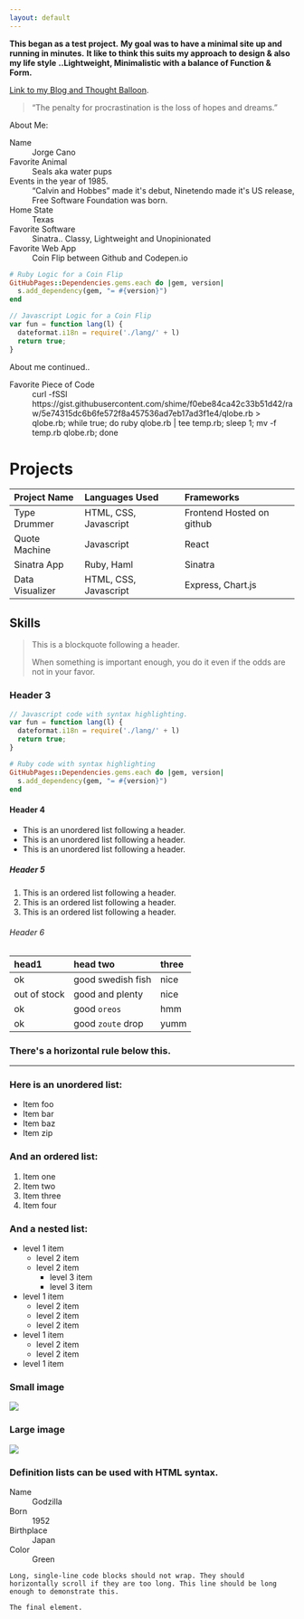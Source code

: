 ```yaml
---
layout: default
---
```


**This began as a test project.**
**My goal was to have a minimal site up and running in minutes.**
**It like to think this suits my approach to design & also my life style**
**..Lightweight, Minimalistic with a balance of Function & Form.**

[Link to my Blog and Thought Balloon](another-page).

> “The penalty for procrastination is the loss of hopes and dreams.”

About Me:
<dl>
<dt>Name</dt>
<dd>Jorge Cano</dd>
<dt>Favorite Animal</dt>
<dd>Seals aka water pups</dd>
<dt>Events in the year of 1985.</dt>
<dd>“Calvin and Hobbes” made it's debut, Ninetendo made it's US release, Free Software Foundation was born.</dd>
<dt>Home State</dt>
<dd>Texas</dd>
<dt>Favorite Software</dt>
<dd>Sinatra.. Classy, Lightweight and Unopinionated</dd>
<dt>Favorite Web App</dt>
<dd>Coin Flip between Github and Codepen.io</dd>

```ruby
# Ruby Logic for a Coin Flip
GitHubPages::Dependencies.gems.each do |gem, version|
  s.add_dependency(gem, "= #{version}")
end
```

```js
// Javascript Logic for a Coin Flip
var fun = function lang(l) {
  dateformat.i18n = require('./lang/' + l)
  return true;
}
```
About me continued..

<dt>Favorite Piece of Code</dt>
<dd> curl -fSSl https://gist.githubusercontent.com/shime/f0ebe84ca42c33b51d42/raw/5e74315dc6b6fe572f8a457536ad7eb17ad3f1e4/qlobe.rb > qlobe.rb; while true; do ruby qlobe.rb | tee temp.rb; sleep 1; mv -f temp.rb qlobe.rb; done </dd>
</dl>


# [](#header-1)Projects

| Project Name | Languages Used    | Frameworks |
|:-------------|:------------------|:------|
| Type Drummer | HTML, CSS, Javascript | Frontend Hosted on github  |
| Quote Machine| Javascript        | React  |
| Sinatra App  | Ruby, Haml        | Sinatra  |
| Data Visualizer | HTML, CSS, Javascript | Express, Chart.js

## [](#header-2)Skills

> This is a blockquote following a header.
>
> When something is important enough, you do it even if the odds are not in your favor.

### [](#header-3)Header 3

```js
// Javascript code with syntax highlighting.
var fun = function lang(l) {
  dateformat.i18n = require('./lang/' + l)
  return true;
}
```

```ruby
# Ruby code with syntax highlighting
GitHubPages::Dependencies.gems.each do |gem, version|
  s.add_dependency(gem, "= #{version}")
end
```

#### [](#header-4)Header 4

*   This is an unordered list following a header.
*   This is an unordered list following a header.
*   This is an unordered list following a header.

##### [](#header-5)Header 5

1.  This is an ordered list following a header.
2.  This is an ordered list following a header.
3.  This is an ordered list following a header.

###### [](#header-6)Header 6

| head1        | head two          | three |
|:-------------|:------------------|:------|
| ok           | good swedish fish | nice  |
| out of stock | good and plenty   | nice  |
| ok           | good `oreos`      | hmm   |
| ok           | good `zoute` drop | yumm  |

### There's a horizontal rule below this.

* * *

### Here is an unordered list:

*   Item foo
*   Item bar
*   Item baz
*   Item zip

### And an ordered list:

1.  Item one
1.  Item two
1.  Item three
1.  Item four

### And a nested list:

- level 1 item
  - level 2 item
  - level 2 item
    - level 3 item
    - level 3 item
- level 1 item
  - level 2 item
  - level 2 item
  - level 2 item
- level 1 item
  - level 2 item
  - level 2 item
- level 1 item

### Small image

![](https://assets-cdn.github.com/images/icons/emoji/octocat.png)

### Large image

![](https://guides.github.com/activities/hello-world/branching.png)


### Definition lists can be used with HTML syntax.

<dl>
<dt>Name</dt>
<dd>Godzilla</dd>
<dt>Born</dt>
<dd>1952</dd>
<dt>Birthplace</dt>
<dd>Japan</dd>
<dt>Color</dt>
<dd>Green</dd>
</dl>

```
Long, single-line code blocks should not wrap. They should horizontally scroll if they are too long. This line should be long enough to demonstrate this.
```

```
The final element.
```
